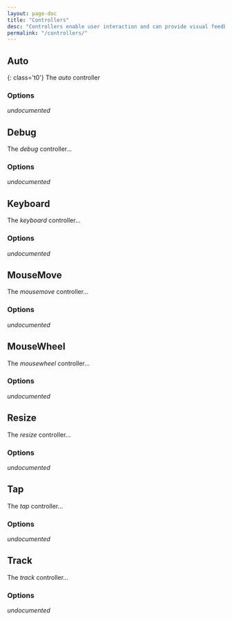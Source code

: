 ```yaml
---
layout: page-doc
title: "Controllers"
desc: "Controllers enable user interaction and can provide visual feedback of the state of the player."
permalink: "/controllers/"
---
```


## Auto
{: class='t0'}
The _auto_ controller

### Options
_undocumented_



## Debug
The _debug_ controller...

### Options
_undocumented_



## Keyboard
The _keyboard_ controller...

### Options
_undocumented_


## MouseMove
The _mousemove_ controller...

### Options
_undocumented_


## MouseWheel
The _mousewheel_ controller...

### Options
_undocumented_



## Resize
The _resize_ controller...

### Options
_undocumented_


## Tap
The _tap_ controller...

### Options
_undocumented_


## Track
The _track_ controller...

### Options
_undocumented_